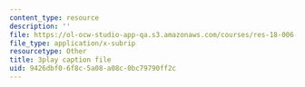 ```yaml
---
content_type: resource
description: ''
file: https://ol-ocw-studio-app-qa.s3.amazonaws.com/courses/res-18-006-calculus-revisited-single-variable-calculus-fall-2010/9426dbf06f8c5a08a08c0bc79790ff2c_iWphmEIO-1E.vtt
file_type: application/x-subrip
resourcetype: Other
title: 3play caption file
uid: 9426dbf0-6f8c-5a08-a08c-0bc79790ff2c
---
```

